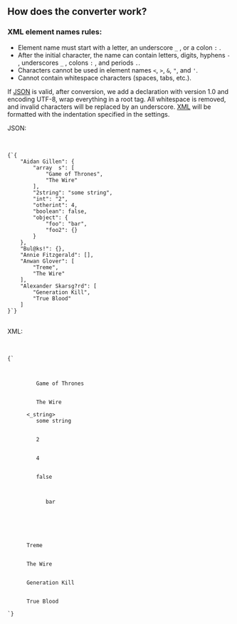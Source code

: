 ## How does the converter work?

### XML element names rules:

-   Element name must start with a letter, an underscore `_` , or a colon `:` .
-   After the initial character, the name can contain letters, digits, hyphens `-` , underscores `_` , colons `:` , and periods `.`.
-   Characters cannot be used in element names `<`, `>`, `&`, `"`, and `'`.
-   Cannot contain whitespace characters (spaces, tabs, etc.).

If [JSON](/#jsonAnchor) is valid, after conversion, we add a declaration with version 1.0 and encoding UTF-8, wrap everything in a root tag. All whitespace is removed, and invalid characters will be replaced by an underscore. [XML](/formatter/xml#xmlAnchor) will be formatted with the indentation specified in the settings.

JSON:

<pre>


<code class="language-json hljs">{`{
    "Aidan Gillen": {
        "array  s": [
            "Game of Thrones",
            "The Wire"
        ],
        "2string": "some string",
        "int": "2",
        "otherint": 4,
        "boolean": false,
        "object": {
            "foo": "bar",
            "foo2": {}
        }
    },
    "Bul@ks!": {},
    "Annie Fitzgerald": [],
    "Anwan Glover": [
        "Treme",
        "The Wire"
    ],
    "Alexander Skarsg?rd": [
        "Generation Kill",
        "True Blood"
    ]
}`}
</code>
</pre>

XML:

<pre>


<code class="language-xml hljs">{`<?xml version="1.0" encoding="UTF-8"?>
<root>
   <AidanGillen>
      <arrays>
         Game of Thrones
      </arrays>
      <arrays>
         The Wire
      </arrays>
      <_string>
         some string
      </_string>
      <int>
         2
      </int>
      <otherint>
         4
      </otherint>
      <boolean>
         false
      </boolean>
      <object>
         <foo>
            bar
         </foo>
         <foo2/>
      </object>
   </AidanGillen>
   <Bul_ks_/>
   <AnwanGlover>
      Treme
   </AnwanGlover>
   <AnwanGlover>
      The Wire
   </AnwanGlover>
   <AlexanderSkarsg_rd>
      Generation Kill
   </AlexanderSkarsg_rd>
   <AlexanderSkarsg_rd>
      True Blood
   </AlexanderSkarsg_rd>
</root>`}
</code>
</pre>
